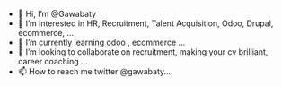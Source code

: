 - 👋 Hi, I’m @Gawabaty
- 👀 I’m interested in HR, Recruitment, Talent Acquisition, Odoo, Drupal, ecommerce, ...
- 🌱 I’m currently learning odoo , ecommerce ...
- 💞️ I’m looking to collaborate on recruitment, making your cv brilliant, career coaching ...
- 📫 How to reach me twitter @gawabaty...

<!---
Gawabaty/Gawabaty is a ✨ special ✨ repository because its `README.md` (this file) appears on your GitHub profile.
You can click the Preview link to take a look at your changes.
--->
